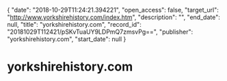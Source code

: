 {
  "date": "2018-10-29T11:24:21.394221", 
  "open_access": false, 
  "target_url": "http://www.yorkshirehistory.com/index.htm", 
  "description": "", 
  "end_date": null, 
  "title": "yorkshirehistory.com", 
  "record_id": "20181029T112421/pSKvTuaUY9LDPmQ7zmsvPg==", 
  "publisher": "yorkshirehistory.com", 
  "start_date": null
}

# yorkshirehistory.com

